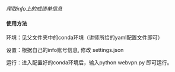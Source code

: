 *爬取info上的成绩单信息*

#### 使用方法

环境：见父文件夹中的conda环境（讲师所给的yaml配置文件即可）

设置：根据自己的info账号信息, 修改 settings.json

运行：进入配置好的conda环境后，输入python webvpn.py 即可运行。

